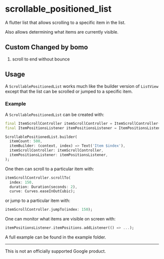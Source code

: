 # scrollable_positioned_list

A flutter list that allows scrolling to a specific item in the list.

Also allows determining what items are currently visible.

## Custom Changed by bomo

1. scroll to end without bounce

## Usage

A `ScrollablePositionedList` works much like the builder version of `ListView`
except that the list can be scrolled or jumped to a specific item.

### Example

A `ScrollablePositionedList` can be created with:

```dart
final ItemScrollController itemScrollController = ItemScrollController();
final ItemPositionsListener itemPositionsListener = ItemPositionsListener.create();

ScrollablePositionedList.builder(
  itemCount: 500,
  itemBuilder: (context, index) => Text('Item $index'),
  itemScrollController: itemScrollController,
  itemPositionsListener: itemPositionsListener,
);
```

One then can scroll to a particular item with:

```dart
itemScrollController.scrollTo(
  index: 150,
  duration: Duration(seconds: 2),
  curve: Curves.easeInOutCubic);
```

or jump to a particular item with:

```dart
itemScrollController.jumpTo(index: 150);
```

One can monitor what items are visible on screen with:

```dart
itemPositionsListener.itemPositions.addListener(() => ...);
```

A full example can be found in the example folder.

--------------------------------------------------------------------------------

This is not an officially supported Google product.
